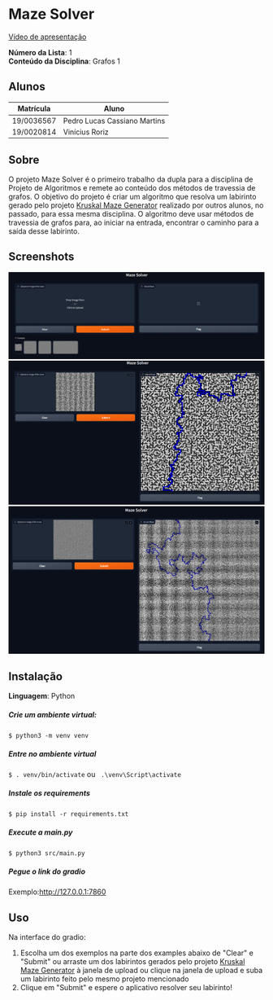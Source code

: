 # Maze Solver

[Vídeo de apresentação](https://youtu.be/LwViqknGW4I)

**Número da Lista**: 1<br>
**Conteúdo da Disciplina**: Grafos 1<br>

## Alunos

| Matrícula  | Aluno                        |
| ---------- | ---------------------------- |
| 19/0036567 | Pedro Lucas Cassiano Martins |
| 19/0020814 | Vinícius Roriz               |

## Sobre

O projeto Maze Solver é o primeiro trabalho da dupla para a disciplina de Projeto de Algoritmos e remete ao conteúdo dos métodos de travessia de grafos.
O objetivo do projeto é criar um algoritmo que resolva um labirinto gerado pelo projeto [Kruskal Maze Generator](https://github.com/projeto-de-algoritmos/Grafos2_KruskalMazeGenerator) realizado por outros alunos, no passado, para essa mesma disciplina. O algoritmo deve usar métodos de travessia de grafos para, ao iniciar na entrada, encontrar o caminho para a saída desse labirinto.

## Screenshots

![1](img/image-2.png)
![2](img/image.png)
![3](img/image-1.png)

## Instalação

**Linguagem**: Python<br>

##### Crie um ambiente virtual:

`$ python3 -m venv venv `

##### Entre no ambiente virtual

`$ . venv/bin/activate`
ou
` .\venv\Script\activate`

##### Instale os requirements

`$ pip install -r requirements.txt`

##### Execute a main.py

`$ python3 src/main.py`

##### Pegue o link do gradio

Exemplo:http://127.0.0.1:7860

## Uso

Na interface do gradio:

1.  Escolha um dos exemplos na parte dos examples abaixo de "Clear" e "Submit" ou arraste um dos labirintos gerados pelo projeto [Kruskal Maze Generator](https://github.com/projeto-de-algoritmos/Grafos2_KruskalMazeGenerator) à janela de upload ou clique na janela de upload e suba um labirinto feito pelo mesmo projeto mencionado
2.  Clique em "Submit" e espere o aplicativo resolver seu labirinto!

